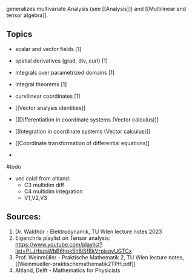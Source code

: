 generalizes multivariate Analysis (see [[Analysis]]) and [[Multilinear and tensor algebra]].


## Topics
- scalar and vector fields [1]
- spatial derivatives (grad, div, curl) [1]
- Integrals over parametrized domains [1]
- Integral theorems [1]
- curvilinear coordinates [1]

- [[Vector analysis identities]]

- [[Differentiation in coordinate systems (Vector calculus)]]
- [[Integration in coordinate systems (Vector calculus)]] 
- [[Coordinate transformation of differential equations]]
- 


#todo 
- vec calcl from altland:
	- C3 multidim diff
	- C4 multidim integration
	- V1,V2,V3



## Sources:
1. Dr. Waldhör - Elektrodynamik, TU WIen lecture notes 2023
2. Eigenchris playlist on Tensor analysis: https://www.youtube.com/playlist?list=PLJHszsWbB6hpk5h8lSfBkVrpjsqvUGTCx
3. Prof. Weinmüller - Praktische Mathematik 2, TU Wien lecture notes, [[Weinmueller-praktischemathematik2TPH.pdf]]
4. Altland, Delft - Mathematics for Physicists